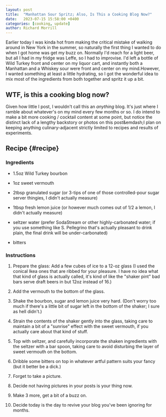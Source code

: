 ```yaml
---
layout: post
title:  "Manhattan Sour Spritz; Also, Is This a Cooking Blog Now?"
date:   2023-07-15 15:58:00 +0400
categories: [cooking, update]
author: Richard Morrill
---
```


Earlier today I was kinda hot from making the critical mistake of walking around
in New York in the summer, so naturally the first thing I wanted to do when I
got home was get my buzz on. Normally I'd reach for a light beer, but all I had
in my fridge was Leffe, so I had to improvise. I'd left a bottle of Wild Turkey
front and center on my liquor cart, and instantly both a Manhattan and a Whiskey
sour were front and center on my mind.<!--more-->However, I wanted something at
least a little hydrating, so I got the wonderful idea to mix most of the
ingredients from both together and spritz it up a bit.

## WTF, is this a cooking blog now?

Given how little I post, I wouldn't call this an *anything* blog. It's just
where I ramble about whatever's on my mind every few months or so. I do intend
to make a bit more cooking / cocktail content at some point, but notice the
distinct lack of a lengthy backstory or photos on this post\&emdash;I plan on
keeping anything culinary-adjacent strictly limited to recipes and results of
experiments.

## Recipe {#recipe}

### Ingredients

*   1.5oz Wild Turkey bourbon

*   1oz sweet vermouth

*   2tbsp granulated sugar (or 3-tips of one of those controlled-pour sugar
    server thingies, I didn't actually measure)

*   1tbsp fresh lemon juice (or however much comes out of 1/2 a lemon, I didn't
    actually measure)

*   seltzer water (prefer SodaStream or other highly-carbonated water; if you
    use something like S. Pellegrino that's actually pleasant to drink plain,
    the final drink will be under-carbonated)

*   bitters

### Instructions

1.  Prepare the glass: Add a few cubes of ice to a 12-oz glass (I used the
    conical Ikea ones that are ribbed for your pleasure. I have no idea what that
    kind of glass is actually called, it's kind of like the "shaker pint" bad
    bars serve draft beers in but 12oz instead of 16.)

2.  Add the vermouth to the bottom of the glass.

3.  Shake the bourbon, sugar and lemon juice very hard. (Don't worry too much if
    there's a little bit of sugar left in the bottom of the shaker; I sure as
    hell didn't.)

4.  Strain the contents of the shaker gently into the glass, taking care to
    maintain a bit of a "sunrise" effect with the sweet vermouth, if you actually
    care about that kind of stuff.

5.  Top with seltzer, and carefully incorporate the shaken ingredients with the
    seltzer with a bar spoon, taking care to avoid disturbing the layer of sweet
    vermouth on the bottom.

6.  Dribble some bitters on top in whatever artful pattern suits your fancy (but
    it better be a dick.)

7.  Forget to take a picture.

8.  Decide not having pictures in your posts is your thing now.

9.  Make 3 more, get a bit of a buzz on.

10. Decide today is the day to revive your blog you've been ignoring for months.
